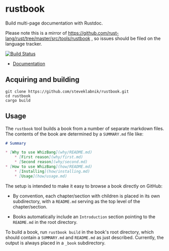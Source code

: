 # rustbook

Build multi-page documentation with Rustdoc.

Please note this is a mirror of https://github.com/rust-lang/rust/tree/master/src/tools/rustbook , so issues should be filed on the language tracker.

[![Build Status](https://travis-ci.org/steveklabnik/rustbook.svg?branch=master)](https://travis-ci.org/steveklabnik/rustbook)

- [Documentation](http://steveklabnik.github.io/rustbook/rustbook/)

## Acquiring and building

```
git clone https://github.com/steveklabnik/rustbook.git
cd rustbook
cargo build
```

## Usage

The `rustbook` tool builds a book from a number of separate markdown files. The
contents of the book are determined by a `SUMMARY.md` file like:

```markdown
# Summary

* [Why to use WhizBang](why/README.md)
    * [First reason](why/first.md)
    * [Second reason](why/second.md)
* [How to use WhizBang](how/README.md)
    * [Installing](how/installing.md)
    * [Usage](how/usage.md)
```

The setup is intended to make it easy to browse a book directly on GitHub:

* By convention, each chapter/section with children is placed in its
own subdirectory, with a `README.md` serving as the top level of the
chapter/section.

* Books automatically include an `Introduction` section pointing to the
`README.md` in the root directory.

To build a book, run `rustbook build` in the book's root directory,
which should contain a `SUMMARY.md` and `README.md` as just described.
Currently, the output is always placed in a `_book` subdirectory.
